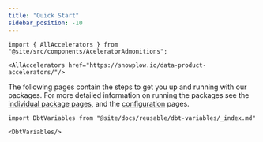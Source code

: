 ```yaml
---
title: "Quick Start"
sidebar_position: -10
---
```


```mdx-code-block
import { AllAccelerators } from "@site/src/components/AceleratorAdmonitions";

<AllAccelerators href="https://snowplow.io/data-product-accelerators/"/>
```

The following pages contain the steps to get you up and running with our packages. For more detailed information on running the packages see the [individual package pages](/docs/modeling-your-data/modeling-your-data-with-dbt/dbt-models/index.md), and the [configuration](/docs/modeling-your-data/modeling-your-data-with-dbt/dbt-configuration/index.md) pages.


```mdx-code-block
import DbtVariables from "@site/docs/reusable/dbt-variables/_index.md"

<DbtVariables/>
```
